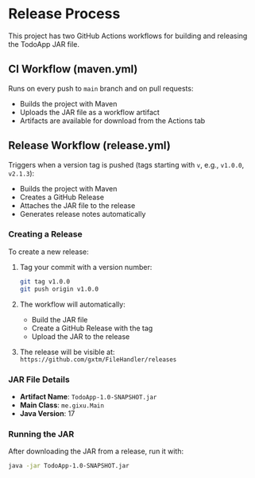 # Release Process

This project has two GitHub Actions workflows for building and releasing the TodoApp JAR file.

## CI Workflow (maven.yml)

Runs on every push to `main` branch and on pull requests:
- Builds the project with Maven
- Uploads the JAR file as a workflow artifact
- Artifacts are available for download from the Actions tab

## Release Workflow (release.yml)

Triggers when a version tag is pushed (tags starting with `v`, e.g., `v1.0.0`, `v2.1.3`):
- Builds the project with Maven
- Creates a GitHub Release
- Attaches the JAR file to the release
- Generates release notes automatically

### Creating a Release

To create a new release:

1. Tag your commit with a version number:
   ```bash
   git tag v1.0.0
   git push origin v1.0.0
   ```

2. The workflow will automatically:
   - Build the JAR file
   - Create a GitHub Release with the tag
   - Upload the JAR to the release

3. The release will be visible at: `https://github.com/gxtm/FileHandler/releases`

### JAR File Details

- **Artifact Name**: `TodoApp-1.0-SNAPSHOT.jar`
- **Main Class**: `me.gixu.Main`
- **Java Version**: 17

### Running the JAR

After downloading the JAR from a release, run it with:
```bash
java -jar TodoApp-1.0-SNAPSHOT.jar
```
